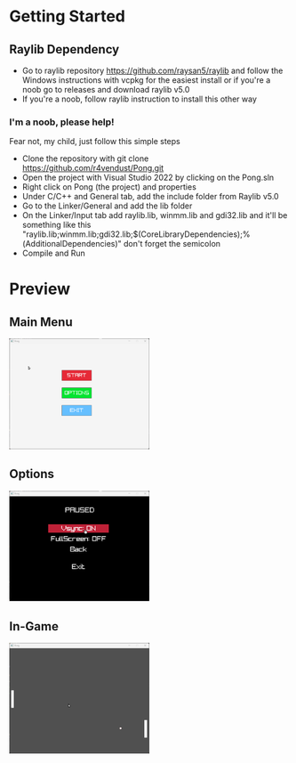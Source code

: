 # Getting Started

## Raylib Dependency
* Go to raylib repository https://github.com/raysan5/raylib and follow the Windows instructions with vcpkg for the easiest install or 
if you're a noob go to releases and download raylib v5.0
* If you're a noob, follow raylib instruction to install this other way

### I'm a noob, please help!
Fear not, my child, just follow this simple steps

* Clone the repository with git clone https://github.com/r4vendust/Pong.git
* Open the project with Visual Studio 2022 by clicking on the Pong.sln
* Right click on Pong (the project) and properties
* Under C/C++ and General tab, add the include folder from Raylib v5.0
* Go to the Linker/General and add the lib folder
* On the Linker/Input tab add raylib.lib, winmm.lib and gdi32.lib and it'll be something like this "raylib.lib;winmm.lib;gdi32.lib;$(CoreLibraryDependencies);%(AdditionalDependencies)" don't forget the semicolon
* Compile and Run

# Preview

## Main Menu
<img src="assets/readme/mainMenu.png" width="50%">

## Options
<img src="assets/readme/Options.png" width="50%">

## In-Game
<img src="assets/readme/ingame.png" width="50%">
